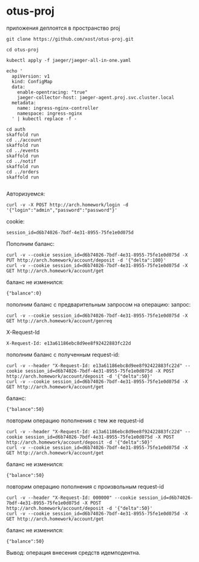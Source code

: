 # otus-proj


приложения деплоятся в пространство proj

```
git clone https://github.com/xost/otus-proj.git

cd otus-proj

kubectl apply -f jaeger/jaeger-all-in-one.yaml

echo '
  apiVersion: v1
  kind: ConfigMap
  data:
    enable-opentracing: "true"
    jaeger-collector-host: jaeger-agent.proj.svc.cluster.local
  metadata:
    name: ingress-nginx-controller
    namespace: ingress-nginx
  ' | kubectl replace -f -

cd auth
skaffold run
cd ../account
skaffold run
cd ../events
skaffold run
cd ../notif
skaffold run
cd ../orders
skaffold run


```
Авторизуемся:
```
curl -v -X POST http://arch.homework/login -d '{"login":"admin","password":"password"}'
```
cookie:
```
session_id=d6b74026-7bdf-4e31-8955-75fe1e0d075d
```
Пополним баланс:
```
curl -v --cookie session_id=d6b74026-7bdf-4e31-8955-75fe1e0d075d -X PUT http://arch.homework/account/deposit -d '{"delta":100}'
curl -v --cookie session_id=d6b74026-7bdf-4e31-8955-75fe1e0d075d -X GET http://arch.homework/account/get
```
баланс не изменился:
```
{"balance":0}
```
пополним баланс с предварительным запросом на операцию:
запрос:
```
curl -v --cookie session_id=d6b74026-7bdf-4e31-8955-75fe1e0d075d -X GET http://arch.homework/account/genreq
```
X-Request-Id
```
X-Request-Id: e13a61186ebc8d9ee8f92422883fc22d
```
пополним баланс с полученным request-id:
```
curl -v --header "X-Request-Id: e13a61186ebc8d9ee8f92422883fc22d" --cookie session_id=d6b74026-7bdf-4e31-8955-75fe1e0d075d -X POST http://arch.homework/account/deposit -d '{"delta":50}'
curl -v --cookie session_id=d6b74026-7bdf-4e31-8955-75fe1e0d075d -X GET http://arch.homework/account/get
```
баланс:
```
{"balance":50}
```
повторим операцию пополнения с тем же request-id
```
curl -v --header "X-Request-Id: e13a61186ebc8d9ee8f92422883fc22d" --cookie session_id=d6b74026-7bdf-4e31-8955-75fe1e0d075d -X POST http://arch.homework/account/deposit -d '{"delta":50}'
curl -v --cookie session_id=d6b74026-7bdf-4e31-8955-75fe1e0d075d -X GET http://arch.homework/account/get
```
баланс не изменился:
```
{"balance":50}
```
повторим операцию пополнения с произвольным request-id
```
curl -v --header "X-Request-Id: 000000" --cookie session_id=d6b74026-7bdf-4e31-8955-75fe1e0d075d -X POST http://arch.homework/account/deposit -d '{"delta":50}'
curl -v --cookie session_id=d6b74026-7bdf-4e31-8955-75fe1e0d075d -X GET http://arch.homework/account/get
```
баланс не изменился:
```
{"balance":50}
```

Вывод: операция внесения средств идемподентна.


